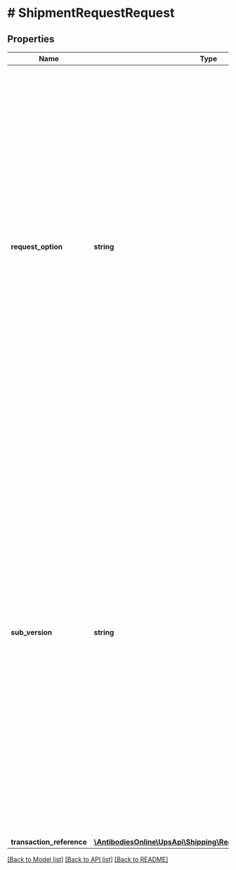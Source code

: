 # # ShipmentRequestRequest

## Properties

Name | Type | Description | Notes
------------ | ------------- | ------------- | -------------
**request_option** | **string** | Optional Processing.    Note: Full address validation is not performed. Therefore, it is the responsibility of the Shipping Tool User to ensure the address entered is correct to avoid an address correction fee.  Valid values: nonvalidate &#x3D; No street level address validation would be performed, but Postal Code/State combination validation would still be performed.  validate &#x3D; No street level address validation would be performed, but City/State/Postal Code/ combination validation would still be performed. |
**sub_version** | **string** | When UPS introduces new elements in the response that are not associated with new request elements, Subversion is used. This ensures backward compatibility.  To get such elements you need to have the right Subversion. The value of the subversion is explained in the Response element Description.  Example: Itemized Charges are returned only when the Subversion element is present and greater than or equal to 1601.   Format: YYMM &#x3D; Year and month of the release.  Example: 1607 &#x3D; 2016 July  Supported values: 1601, 1607, 1701, 1707, 1801, 1807, 2108, 2205 | [optional]
**transaction_reference** | [**\AntibodiesOnline\UpsApi\Shipping\RequestTransactionReference**](RequestTransactionReference.md) |  | [optional]

[[Back to Model list]](../../README.md#models) [[Back to API list]](../../README.md#endpoints) [[Back to README]](../../README.md)
